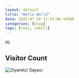 ```yaml
---
layout: default
title: "Hello World"
date: 2025-07-20 13:54:00 +0300
categories: [blog]
tags: [test, jekyll]
---
```


Hi.

## Visitor Count

<img src="https://count.getloli.com/@dogujen-github?theme=booru-twifanartsfw" alt="Ziyaretçi Sayacı">

